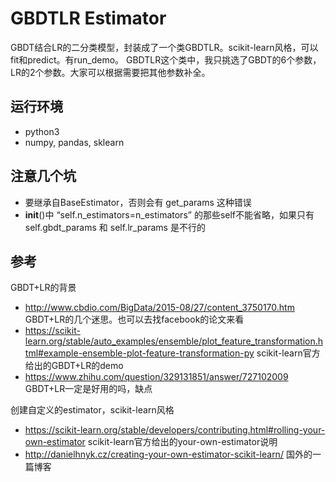 # GBDTLR Estimator
GBDT结合LR的二分类模型，封装成了一个类GBDTLR。scikit-learn风格，可以fit和predict。有run_demo。
GBDTLR这个类中，我只挑选了GBDT的6个参数，LR的2个参数。大家可以根据需要把其他参数补全。

## 运行环境
- python3
- numpy, pandas, sklearn

## 注意几个坑
- 要继承自BaseEstimator，否则会有 get_params 这种错误
- __init__()中 “self.n_estimators=n_estimators” 的那些self不能省略，如果只有 self.gbdt_params 和 self.lr_params 是不行的

## 参考
GBDT+LR的背景
- http://www.cbdio.com/BigData/2015-08/27/content_3750170.htm GBDT+LR的几个迷思。也可以去找facebook的论文来看
- https://scikit-learn.org/stable/auto_examples/ensemble/plot_feature_transformation.html#example-ensemble-plot-feature-transformation-py scikit-learn官方给出的GBDT+LR的demo
- https://www.zhihu.com/question/329131851/answer/727102009 GBDT+LR一定是好用的吗，缺点

创建自定义的estimator，scikit-learn风格
- https://scikit-learn.org/stable/developers/contributing.html#rolling-your-own-estimator  scikit-learn官方给出的your-own-estimator说明
- http://danielhnyk.cz/creating-your-own-estimator-scikit-learn/ 国外的一篇博客
